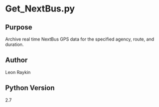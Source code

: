 Get_NextBus.py
==============

Purpose 
-------
Archive real time NextBus GPS data for the specified agency, route, and duration.


Author 
------
Leon Raykin

Python Version 
--------------
2.7